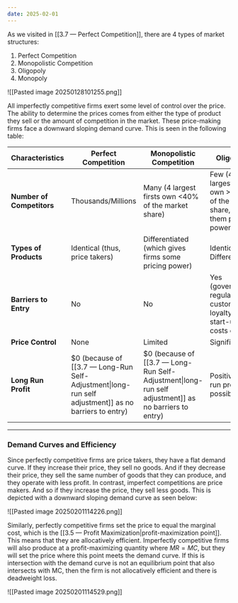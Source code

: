 ```yaml
---
date: 2025-02-01
---
```

As we visited in [[3.7 — Perfect Competition]], there are 4 types of market structures:
1. Perfect Competition
2. Monopolistic Competition
3. Oligopoly
4. Monopoly

![[Pasted image 20250128101255.png]]

All imperfectly competitive firms exert some level of control over the price. The ability to determine the prices comes from either the type of product they sell or the amount of competition in the market. These price-making firms face a downward sloping demand curve. This is seen in the following table:

| Characteristics           | Perfect Competition                                                                                  | Monopolistic Competition                                                                             | Oligopoly                                                                     | Monopoly                             |
| ------------------------- | ---------------------------------------------------------------------------------------------------- | ---------------------------------------------------------------------------------------------------- | ----------------------------------------------------------------------------- | ------------------------------------ |
| **Number of Competitors** | Thousands/Millions                                                                                   | Many (4 largest firsts own <40% of the market share)                                                 | Few (4 largest firms own >40% of the market share, giving them pricing power) | 1                                    |
| **Types of Products**     | Identical (thus, price takers)                                                                       | Differentiated (which gives firms some pricing power)                                                | Identical or Differentiated                                                   | Unique Product                       |
| **Barriers to Entry**     | No                                                                                                   | No                                                                                                   | Yes (government regulation, customer loyalty, start-up costs etc)             | Yes                                  |
| **Price Control**         | None                                                                                                 | Limited                                                                                              | Significant                                                                   | 100%                                 |
| **Long Run Profit**       | $0 (because of [[3.7 — Long-Run Self-Adjustment\|long-run self adjustment]] as no barriers to entry) | $0 (because of [[3.7 — Long-Run Self-Adjustment\|long-run self adjustment]] as no barriers to entry) | Positive long run profit is possible                                          | Positive long run profit is possible |

---
### Demand Curves and Efficiency
Since perfectly competitive firms are price takers, they have a flat demand curve. If they increase their price, they sell no goods. And if they decrease their price, they sell the same number of goods that they can produce, and they operate with less profit. In contrast, imperfect competitions are price makers. And so if they increase the price, they sell less goods. This is depicted with a downward sloping demand curve as seen below:

![[Pasted image 20250201114226.png]]

Similarly, perfectly competitive firms set the price to equal the marginal cost, which is the [[3.5 — Profit Maximization|profit-maximization point]]. This means that they are allocatively efficient. Imperfectly competitive firms will also produce at a profit-maximizing quantity where $MR = MC$, but they will set the price where this point meets the demand curve. If this is intersection with the demand curve is not an equilibrium point that also intersects with MC, then the firm is not allocatively efficient and there is deadweight loss. 

![[Pasted image 20250201114529.png]]